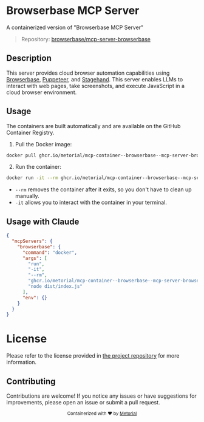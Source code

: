 
# Browserbase MCP Server

A containerized version of "Browserbase MCP Server"

> Repository: [browserbase/mcp-server-browserbase](https://github.com/browserbase/mcp-server-browserbase)

## Description

This server provides cloud browser automation capabilities using [Browserbase](https://www.browserbase.com/), [Puppeteer](https://pptr.dev/), and [Stagehand](https://github.com/browserbase/stagehand). This server enables LLMs to interact with web pages, take screenshots, and execute JavaScript in a cloud browser environment.


## Usage

The containers are built automatically and are available on the GitHub Container Registry.

1. Pull the Docker image:

```bash
docker pull ghcr.io/metorial/mcp-container--browserbase--mcp-server-browserbase--browserbase
```

2. Run the container:

```bash
docker run -it --rm ghcr.io/metorial/mcp-container--browserbase--mcp-server-browserbase--browserbase 
```

- `--rm` removes the container after it exits, so you don't have to clean up manually.
- `-it` allows you to interact with the container in your terminal.



## Usage with Claude

```json
{
  "mcpServers": {
    "browserbase": {
      "command": "docker",
      "args": [
        "run",
        "-it",
        "--rm",
        "ghcr.io/metorial/mcp-container--browserbase--mcp-server-browserbase--browserbase",
        "node dist/index.js"
      ],
      "env": {}
    }
  }
}
```

# License

Please refer to the license provided in [the project repository](https://github.com/browserbase/mcp-server-browserbase) for more information.

## Contributing

Contributions are welcome! If you notice any issues or have suggestions for improvements, please open an issue or submit a pull request.

<div align="center">
  <sub>Containerized with ❤️ by <a href="https://metorial.com">Metorial</a></sub>
</div>
  